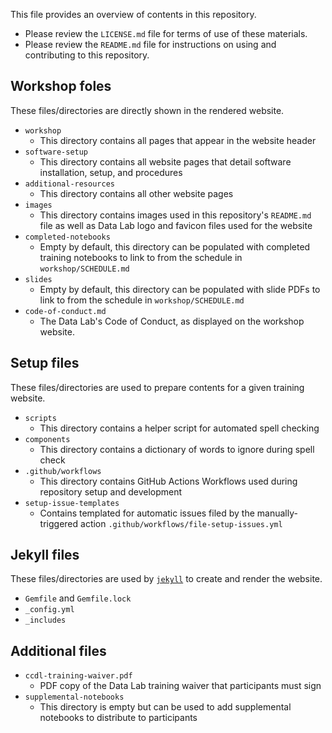 This file provides an overview of contents in this repository.

- Please review the `LICENSE.md` file for terms of use of these materials.
- Please review the `README.md` file for instructions on using and contributing to this repository.

## Workshop foles

These files/directories are directly shown in the rendered website.

- `workshop`
  - This directory contains all pages that appear in the website header
- `software-setup`
  - This directory contains all website pages that detail software installation, setup, and procedures
- `additional-resources`
  - This directory contains all other website pages
- `images`
  - This directory contains images used in this repository's `README.md` file as well as Data Lab logo and favicon files used for the website
- `completed-notebooks`
  - Empty by default, this directory can be populated with completed training notebooks to link to from the schedule in `workshop/SCHEDULE.md`
- `slides`
  - Empty by default, this directory can be populated with slide PDFs to link to from the schedule in `workshop/SCHEDULE.md`
- `code-of-conduct.md`
  - The Data Lab's Code of Conduct, as displayed on the workshop website.

## Setup files

These files/directories are used to prepare contents for a given training website.

- `scripts`
  - This directory contains a helper script for automated spell checking
- `components`
  - This directory contains a dictionary of words to ignore during spell check
- `.github/workflows`
  - This directory contains GitHub Actions Workflows used during repository setup and development
- `setup-issue-templates`
  - Contains templated for automatic issues filed by the manually-triggered action `.github/workflows/file-setup-issues.yml`

## Jekyll files

These files/directories are used by [`jekyll`](https://jekyllrb.com/) to create and render the website.

- `Gemfile` and `Gemfile.lock`
- `_config.yml`
- `_includes`

## Additional files

- `ccdl-training-waiver.pdf`
  - PDF copy of the Data Lab training waiver that participants must sign
- `supplemental-notebooks`
  - This directory is empty but can be used to add supplemental notebooks to distribute to participants

